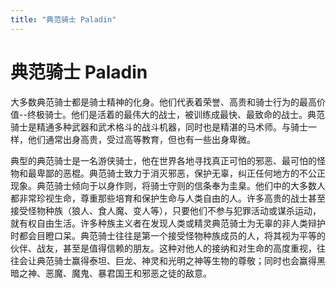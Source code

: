 ```yaml
---
title: "典范骑士 Paladin"
---
```

# 典范骑士 Paladin

大多数典范骑士都是骑士精神的化身。他们代表着荣誉、高贵和骑士行为的最高价值--终极骑士。他们是活着的最伟大的战士，被训练成最快、最致命的战士。典范骑士是精通多种武器和武术格斗的战斗机器，同时也是精湛的马术师。与骑士一样，他们通常出身高贵，受过高等教育，但也有一些出身卑微。

典型的典范骑士是一名游侠骑士，他在世界各地寻找真正可怕的邪恶、最可怕的怪物和最卑鄙的恶棍。典范骑士致力于消灭邪恶，保护无辜，纠正任何地方的不公正现象。典范骑士倾向于以身作则，将骑士守则的信条奉为圭臬。他们中的大多数人都非常珍视生命，尊重那些培育和保护生命与人类自由的人。许多高贵的战士甚至接受怪物种族（狼人、食人魔、变人等），只要他们不参与犯罪活动或谋杀运动，就有权自由生活。许多种族主义者在发现人类或精灵典范骑士为无辜的非人类辩护时都会目瞪口呆。典范骑士往往是第一个接受怪物种族成员的人，将其视为平等的伙伴、战友，甚至是值得信赖的朋友。这种对他人的接纳和对生命的高度重视，往往会让典范骑士赢得泰坦、巨龙、神灵和光明之神等生物的尊敬；同时也会赢得黑暗之神、恶魔、魔鬼、暴君国王和邪恶之徒的敌意。
